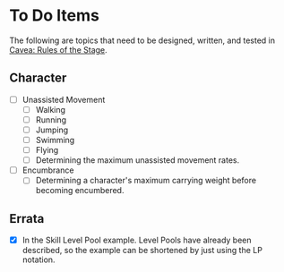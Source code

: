 # To Do Items

The following are topics that need to be designed, written, and tested in [Cavea: Rules of the Stage](./index.html).

## Character
  - [ ] Unassisted Movement
    - [ ] Walking
    - [ ] Running
    - [ ] Jumping
    - [ ] Swimming
    - [ ] Flying
    - [ ] Determining the maximum unassisted movement rates.
    
  - [ ] Encumbrance
    - [ ] Determining a character's maximum carrying weight before becoming encumbered.
    
## Errata

  - [X] In the Skill Level Pool example.  Level Pools have already been described, so the example can be shortened by just using the LP notation.
